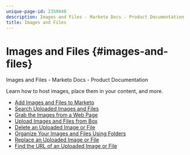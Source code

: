 ```yaml
---
unique-page-id: 2359848
description: Images and Files - Marketo Docs - Product Documentation
title: Images and Files
---
```


# Images and Files {#images-and-files}

Images and Files - Marketo Docs - Product Documentation

Learn how to host images, place them in your content, and more.

* [Add Images and Files to Marketo](images-and-files/add-images-and-files-to-marketo.md)
* [Search Uploaded Images and Files](images-and-files/search-uploaded-images-and-files.md)
* [Grab the Images from a Web Page](images-and-files/grab-the-images-from-a-web-page.md)
* [Upload Images and Files from Box](images-and-files/upload-images-and-files-from-box.md)
* [Delete an Uploaded Image or File](images-and-files/delete-an-uploaded-image-or-file.md)
* [Organize Your Images and Files Using Folders](images-and-files/organize-your-images-and-files-using-folders.md)
* [Replace an Uploaded Image or File](images-and-files/replace-an-uploaded-image-or-file.md)
* [Find the URL of an Uploaded Image or File](images-and-files/find-the-url-of-an-uploaded-image-or-file.md)

